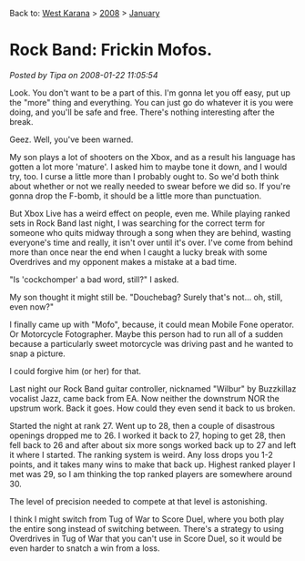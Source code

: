 Back to: [West Karana](/posts/westkarana.md) > [2008](/posts/2008/westkarana.md) > [January](./westkarana.md)
# Rock Band: Frickin Mofos.

*Posted by Tipa on 2008-01-22 11:05:54*

Look. You don't want to be a part of this. I'm gonna let you off easy, put up the "more" thing and everything. You can just go do whatever it is you were doing, and you'll be safe and free. There's nothing interesting after the break.



Geez. Well, you've been warned.

My son plays a lot of shooters on the Xbox, and as a result his language has gotten a lot more 'mature'. I asked him to maybe tone it down, and I would try, too. I curse a little more than I probably ought to. So we'd both think about whether or not we really needed to swear before we did so. If you're gonna drop the F-bomb, it should be a little more than punctuation.

But Xbox Live has a weird effect on people, even me. While playing ranked sets in Rock Band last night, I was searching for the correct term for someone who quits midway through a song when they are behind, wasting everyone's time and really, it isn't over until it's over. I've come from behind more than once near the end when I caught a lucky break with some Overdrives and my opponent makes a mistake at a bad time.

"Is 'cockchomper' a bad word, still?" I asked.

My son thought it might still be. "Douchebag? Surely that's not... oh, still, even now?"

I finally came up with "Mofo", because, it could mean Mobile Fone operator. Or Motorcycle Fotographer. Maybe this person had to run all of a sudden because a particularly sweet motorcycle was driving past and he wanted to snap a picture.

I could forgive him (or her) for that.

Last night our Rock Band guitar controller, nicknamed "Wilbur" by Buzzkillaz vocalist Jazz, came back from EA. Now neither the downstrum NOR the upstrum work. Back it goes. How could they even send it back to us broken.

Started the night at rank 27. Went up to 28, then a couple of disastrous openings dropped me to 26. I worked it back to 27, hoping to get 28, then fell back to 26 and after about six more songs worked back up to 27 and left it where I started. The ranking system is weird. Any loss drops you 1-2 points, and it takes many wins to make that back up. Highest ranked player I met was 29, so I am thinking the top ranked players are somewhere around 30.

The level of precision needed to compete at that level is astonishing.

I think I might switch from Tug of War to Score Duel, where you both play the entire song instead of switching between. There's a strategy to using Overdrives in Tug of War that you can't use in Score Duel, so it would be even harder to snatch a win from a loss.
